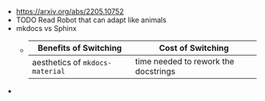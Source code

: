 - https://arxiv.org/abs/2205.10752
- TODO Read Robot that can adapt like animals
- mkdocs vs Sphinx
	- |Benefits of Switching|Cost of Switching|
	  |--|--|
	  |aesthetics of `mkdocs-material`|time needed to rework the docstrings|
-
